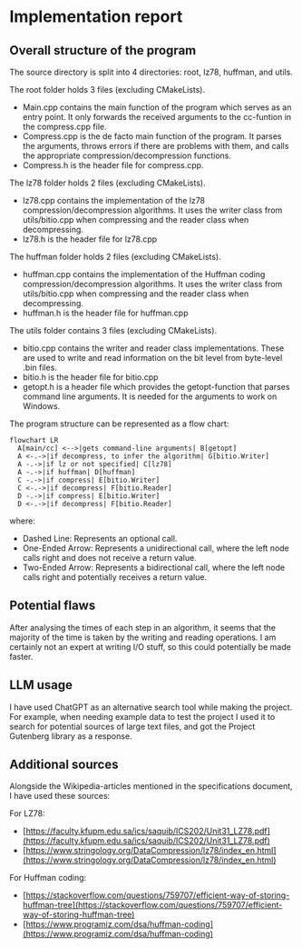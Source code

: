 # Implementation report

## Overall structure of the program

The source directory is split into 4 directories: root, lz78, huffman, and utils.

The root folder holds 3 files (excluding CMakeLists).

- Main.cpp contains the main function of the program which serves as an entry point. It only forwards the received arguments to the cc-funtion in the compress.cpp file.
- Compress.cpp is the de facto main function of the program. It parses the arguments, throws errors if there are problems with them, and calls the appropriate compression/decompression functions.
- Compress.h is the header file for compress.cpp.

The lz78 folder holds 2 files (excluding CMakeLists).

- lz78.cpp contains the implementation of the lz78 compression/decompression algorithms. It uses the writer class from utils/bitio.cpp when compressing and the reader class when decompressing.
- lz78.h is the header file for lz78.cpp

The huffman folder holds 2 files (excluding CMakeLists).

- huffman.cpp contains the implementation of the Huffman coding compression/decompression algorithms. It uses the writer class from utils/bitio.cpp when compressing and the reader class when decompressing.
- huffman.h is the header file for huffman.cpp

The utils folder contains 3 files (excluding CMakeLists).

- bitio.cpp contains the writer and reader class implementations. These are used to write and read information on the bit level from byte-level .bin files.
- bitio.h is the header file for bitio.cpp
- getopt.h is a header file which provides the getopt-function that parses command line arguments. It is needed for the arguments to work on Windows.

The program structure can be represented as a flow chart:

```mermaid
flowchart LR
  A[main/cc] <-->|gets command-line arguments| B[getopt]
  A <-.->|if decompress, to infer the algorithm| G[bitio.Writer]
  A -.->|if lz or not specified| C[lz78]
  A -.->|if huffman| D[huffman]
  C -.->|if compress| E[bitio.Writer]
  C <-.->|if decompress| F[bitio.Reader]
  D -.->|if compress| E[bitio.Writer]
  D <-.->|if decompress| F[bitio.Reader]
```
where:
- Dashed Line: Represents an optional call.
- One-Ended Arrow: Represents a unidirectional call, where the left node calls right and does not receive a return value.
- Two-Ended Arrow: Represents a bidirectional call, where the left node calls right and potentially receives a return value.

## Potential flaws

After analysing the times of each step in an algorithm, it seems that the majority of the time is taken by the writing and reading operations. I am certainly not an expert at writing I/O stuff, so this could potentially be made faster. 

## LLM usage

I have used ChatGPT as an alternative search tool while making the project. For example, when needing example data to test the project I used it to search for potential sources of large text files, and got the Project Gutenberg library as a response.

## Additional sources

Alongside the Wikipedia-articles mentioned in the specifications document, I have used these sources:

For LZ78:
- [https://faculty.kfupm.edu.sa/ics/saquib/ICS202/Unit31_LZ78.pdf](https://faculty.kfupm.edu.sa/ics/saquib/ICS202/Unit31_LZ78.pdf)
- [https://www.stringology.org/DataCompression/lz78/index_en.html](https://www.stringology.org/DataCompression/lz78/index_en.html)

For Huffman coding:
- [https://stackoverflow.com/questions/759707/efficient-way-of-storing-huffman-tree](https://stackoverflow.com/questions/759707/efficient-way-of-storing-huffman-tree)
- [https://www.programiz.com/dsa/huffman-coding](https://www.programiz.com/dsa/huffman-coding)